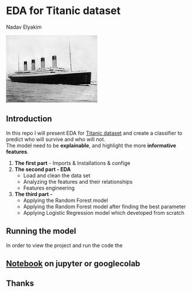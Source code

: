 # EDA for Titanic dataset
Nadav Elyakim

<img src="./img/Titanic.jpg" alt="Alt text">

## Introduction
In this repo I will present EDA for [Titanic dataset](https://www.kaggle.com/datasets/yasserh/titanic-dataset) and create a classifier to predict who will survive and who will not.\
The model need to be **explainable**, and highlight the more **informative features**.

1. **The first part** - Imports & Installations & confige
2. **The second part - EDA** 
    * Load and clean the data set
    * Analyzing the features and their relationships
    * Features engineering
3. **The third part -** 
    * Applying the Random Forest model
    * Applying the Random Forest model after finding the best parameter
    * Applying Logistic Regression model which developed from scratch

## Running the model
In order to view the project and run the code the
## [Notebook](https://github.com/ok123123123/Multi_Dim_CP_Detection/blob/main/EMULLR.ipynb) on jupyter or googlecolab
> 

## Thanks


